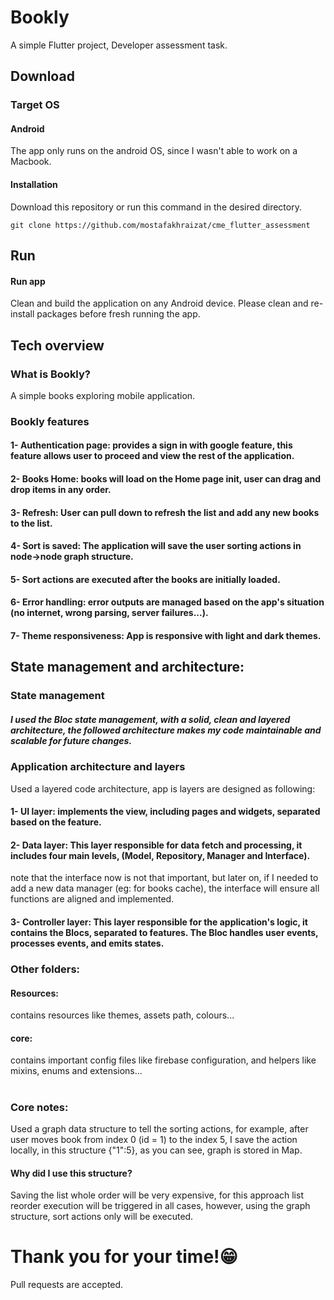 # Bookly

A simple Flutter project, Developer assessment task.

## Download
### Target OS
#### Android
The app only runs on the android OS, since I wasn't able to work on a Macbook.

#### Installation

Download this repository or run this command in the desired directory.

```
git clone https://github.com/mostafakhraizat/cme_flutter_assessment
```


## Run
#### Run app
Clean and build the application on any Android device.
Please clean and re-install packages before fresh running the app.



## Tech overview
### What is Bookly?
A simple books exploring mobile application.
### Bookly features

#### 1- Authentication page: provides a sign in with google feature, this feature allows user to proceed and view the rest of the application.
#### 2- Books Home: books will load on the Home page init, user can drag and drop items in any order.
#### 3- Refresh: User can pull down to refresh the list and add any new books to the list.
#### 4- Sort is saved: The application will save the user sorting actions in node->node graph structure.
#### 5- Sort actions are executed after the books are initially loaded.
#### 6- Error handling: error outputs are managed based on the app's situation (no internet, wrong parsing, server failures...).
#### 7- Theme responsiveness: App is responsive with light and dark themes.



## State management and architecture:
### State management

##### I used the Bloc state management, with a solid, clean and layered architecture, the followed architecture makes my code maintainable and scalable for future changes.

### Application architecture and layers
Used a layered code architecture, app is layers are designed as following:

#### 1- UI layer: implements the view, including pages and widgets, separated based on the feature.
#### 2- Data layer: This layer responsible for data fetch and processing, it includes four main levels, (Model, Repository, Manager and Interface).
note that the interface now is not that important, but later on, if I needed to add a new data manager (eg: for books cache), the interface will ensure all functions are aligned and implemented.
#### 3- Controller layer: This layer responsible for the application's logic, it contains the Blocs, separated to features. The Bloc handles user events, processes events, and emits states.

### Other folders:
#### Resources:
contains resources like themes, assets path, colours...
#### core:
contains important config files like firebase configuration, and helpers like mixins, enums and extensions...
#
### Core notes:
Used a graph data structure to tell the sorting actions, for example, after user moves book from index 0 (id = 1) to the index 5, I save the action locally, in this structure {"1":5}, as you can see, graph is stored in Map.
#### Why did I use this structure?

Saving the list whole order will be very expensive, for this approach list reorder execution will be triggered in all cases, however, using the graph structure, sort actions only will be executed.


# Thank you for your time!😁

Pull requests are accepted.